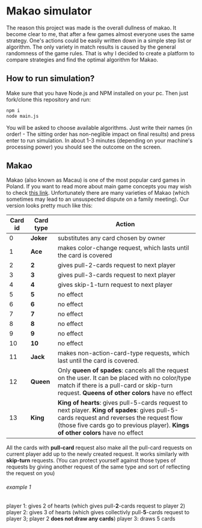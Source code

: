 # Makao simulator
The reason this project was made is the overall dullness of makao. It become clear to me, that after a few games almost everyone uses the same strategy. One's actions could be easily written down in a simple step list or algorithm. The only variety in match results is caused by the general randomness of the game rules. That is why I decided to create a platform to compare strategies and find the optimal algorithm for Makao.


## How to run simulation?
Make sure that you have Node.js and NPM installed on your pc. Then just fork/clone this repository and run:
```bash
npm i
node main.js
```
You will be asked to choose available algorithms. Just write their names (in order! - The sitting order has non-neglible impact on final results) and press enter to run simulation. In about 1-3 minutes (depending on your machine's processing power) you should see the outcome on the screen.


## Makao
Makao (also known as Macau) is one of the most popular card games in Poland. If you want to read more about main game concepts you may wish to check [this link](https://en.wikipedia.org/wiki/Macau_(card_game)). Unfortunately there are many varieties of Makao (which sometimes may lead to an unsuspected dispute on a family meeting). Our version looks pretty much like this:

Card id | Card type | Action
----|---------|-----------------------------------
0 | **Joker** | substitutes any card chosen by owner
1 | **Ace** | makes color-change request, which lasts until the card is covered
2 | **2** | gives pull-2-cards request to next player
3 | **3** | gives pull-3-cards request to next player
4 | **4** | gives skip-1-turn request to next player
5 | **5** | no effect
6 | **6** | no effect
7 | **7** | no effect
8 | **8** | no effect
9 | **9** | no effect
10 | **10** | no effect
11 | **Jack** | makes non-action-card-type requests, which last until the card is covered.
12 | **Queen** | Only **queen of spades**: cancels all the request on the user. It can be placed with no color/type match if there is a pull-card or skip-turn request. **Queens of other colors** have no effect
13 | **King** | **King of hearts**: gives pull-5-cards request to next player. **King of spades**: gives pull-5-cards request and reverses the request flow (those five cards go to previous player). **Kings of other colors** have no effect

All the cards with **pull-card** request also make all the pull-card requests on current player add up to the newly created request. It works similarly with **skip-turn** requests. (You can protect yourself against those types of requests by giving another request of the same type and sort of reflecting the request on you)

###### example 1
player 1: gives 2 of hearts (which gives pull-**2**-cards request to player 2)
player 2: gives 3 of hearts (which gives collectivly pull-**5**-cards request to player 3; player 2 **does not draw any cards**)
player 3: draws 5 cards
